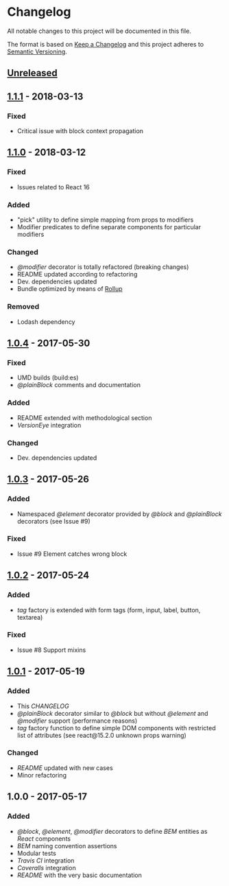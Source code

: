 # Changelog
All notable changes to this project will be documented in this file.

The format is based on [Keep a Changelog](http://keepachangelog.com/)
and this project adheres to [Semantic Versioning](http://semver.org/).

## [Unreleased]

## [1.1.1] - 2018-03-13

### Fixed

- Critical issue with block context propagation

## [1.1.0] - 2018-03-12

### Fixed

- Issues related to React 16

### Added

- "pick" utility to define simple mapping from props to modifiers
- Modifier predicates to define separate components for particular modifiers

### Changed

- *\@modifier* decorator is totally refactored (breaking changes)
- README updated according to refactoring
- Dev. dependencies updated
- Bundle optimized by means of [Rollup](https://github.com/rollup/rollup)

### Removed

- Lodash dependency

## [1.0.4] - 2017-05-30

### Fixed

- UMD builds (build:es)
- *\@plainBlock* comments and documentation

### Added

- README extended with methodological section
- *VersionEye* integration

### Changed

- Dev. dependencies updated

## [1.0.3] - 2017-05-26

### Added

- Namespaced *\@element* decorator provided by *\@block* and *\@plainBlock* decorators (see Issue \#9)

### Fixed

- Issue \#9 Element catches wrong block

## [1.0.2] - 2017-05-24

### Added

- *tag* factory is extended with form tags (form, input, label, button, textarea)

### Fixed

- Issue \#8 Support mixins

## [1.0.1] - 2017-05-19

### Added

- This *CHANGELOG*
- *\@plainBlock* decorator similar to *\@block* but without *\@element* and *\@modifier* support (performance reasons)
- *tag* factory function to define simple DOM components with restricted list of attributes (see react\@15.2.0 unknown props warning)

### Changed

- *README* updated with new cases
- Minor refactoring

## 1.0.0 - 2017-05-17

### Added

- *\@block*, *\@element*, *\@modifier* decorators to define *BEM* entities as *React* components
- *BEM* naming convention assertions
- Modular tests
- *Travis CI* integration
- *Coveralls* integration
- *README* with the very basic documentation

[Unreleased]: https://github.com/redneckz/react-bem-helper/compare/v1.1.0...HEAD
[1.0.1]: https://github.com/redneckz/react-bem-helper/compare/v1.0.0...v1.0.1
[1.0.2]: https://github.com/redneckz/react-bem-helper/compare/v1.0.1...v1.0.2
[1.0.3]: https://github.com/redneckz/react-bem-helper/compare/v1.0.2...v1.0.3
[1.0.4]: https://github.com/redneckz/react-bem-helper/compare/v1.0.3...v1.0.4
[1.1.0]: https://github.com/redneckz/react-bem-helper/compare/v1.0.4...v1.1.0
[1.1.1]: https://github.com/redneckz/react-bem-helper/compare/v1.1.0...v1.1.1
